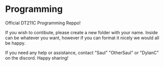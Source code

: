 # Programming
Official DT211C Programming Reppo!

If you wish to contibute, please create a new folder with your name. Inside can be whatever you want, however if you can format it nicely we would all be happy.

If you need any help or assistance, contact "Saul" "OtherSaul" or "DylanC" on the discord.
Happy sharing!
